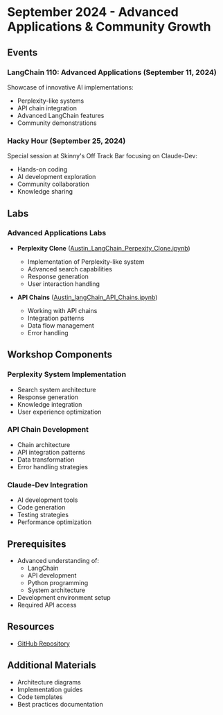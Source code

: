 # September 2024 - Advanced Applications & Community Growth

## Events

### LangChain 110: Advanced Applications (September 11, 2024)
Showcase of innovative AI implementations:
- Perplexity-like systems
- API chain integration
- Advanced LangChain features
- Community demonstrations

### Hacky Hour (September 25, 2024)
Special session at Skinny's Off Track Bar focusing on Claude-Dev:
- Hands-on coding
- AI development exploration
- Community collaboration
- Knowledge sharing

## Labs

### Advanced Applications Labs
- **Perplexity Clone** ([Austin_LangChain_Perpexity_Clone.ipynb](https://github.com/aimug-org/austin_langchain/blob/main/labs/LangChain_110/Austin_LangChain_Perpexity_Clone.ipynb))
  - Implementation of Perplexity-like system
  - Advanced search capabilities
  - Response generation
  - User interaction handling

- **API Chains** ([Austin_langChain_API_Chains.ipynb](https://github.com/aimug-org/austin_langchain/blob/main/labs/LangChain_110/Austin_langChain_API_Chains.ipynb))
  - Working with API chains
  - Integration patterns
  - Data flow management
  - Error handling

## Workshop Components

### Perplexity System Implementation
- Search system architecture
- Response generation
- Knowledge integration
- User experience optimization

### API Chain Development
- Chain architecture
- API integration patterns
- Data transformation
- Error handling strategies

### Claude-Dev Integration
- AI development tools
- Code generation
- Testing strategies
- Performance optimization

## Prerequisites
- Advanced understanding of:
  - LangChain
  - API development
  - Python programming
  - System architecture
- Development environment setup
- Required API access

## Resources
- [GitHub Repository](https://github.com/aimug-org/austin_langchain)

## Additional Materials
- Architecture diagrams
- Implementation guides
- Code templates
- Best practices documentation
